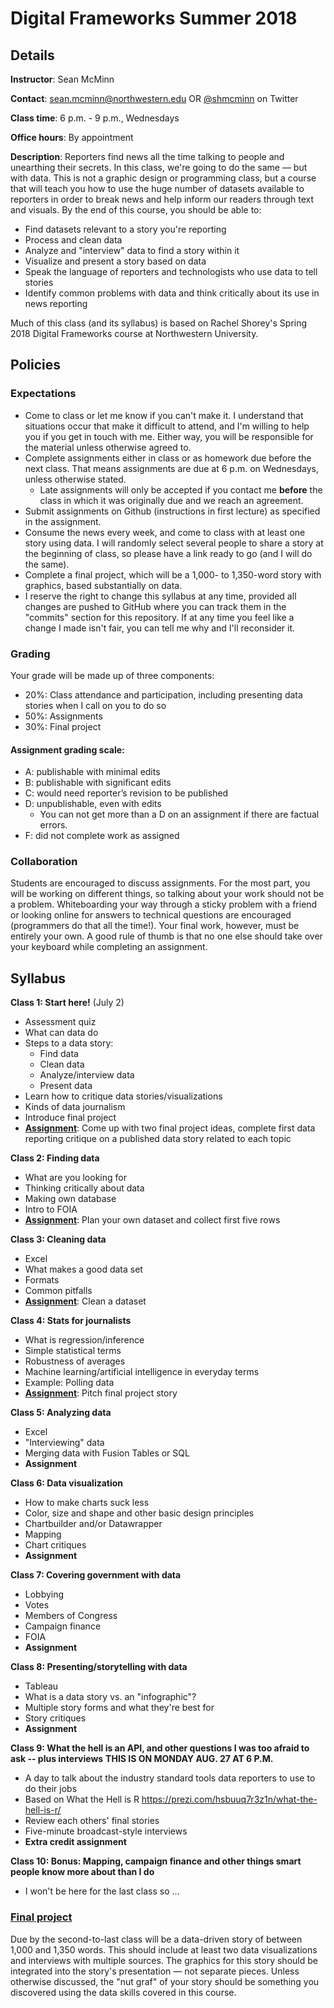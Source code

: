# Digital Frameworks Summer 2018

## Details

**Instructor**: Sean McMinn

**Contact**: sean.mcminn@northwestern.edu OR [@shmcminn](http://www.twitter.com/shmcminn) on Twitter

**Class time**: 6 p.m. - 9 p.m., Wednesdays

**Office hours**: By appointment

**Description**: Reporters find news all the time talking to people and unearthing their secrets. In this class, we're going to do the same — but with data. This is not a graphic design or programming class, but a course that will teach you how to use the huge number of datasets available to reporters in order to break news and help inform our readers through text and visuals. By the end of this course, you should be able to:

* Find datasets relevant to a story you're reporting
* Process and clean data
* Analyze and "interview" data to find a story within it
* Visualize and present a story based on data
* Speak the language of reporters and technologists who use data to tell stories
* Identify common problems with data and think critically about its use in news reporting

Much of this class (and its syllabus) is based on Rachel Shorey's Spring 2018 Digital Frameworks course at Northwestern University.


## Policies

### Expectations

* Come to class or let me know if you can't make it. I understand that situations occur that make it difficult to attend, and I'm willing to help you if you get in touch with me. Either way, you will be responsible for the material unless otherwise agreed to.
* Complete assignments either in class or as homework due before the next class. That means assignments are due at 6 p.m. on Wednesdays, unless otherwise stated.
   * Late assignments will only be accepted if you contact me **before** the class in which it was originally due and we reach an agreement. 
* Submit assignments on Github (instructions in first lecture) as specified in the assignment.
* Consume the news every week, and come to class with at least one story using data. I will randomly select several people to share a story at the beginning of class, so please have a link ready to go (and I will do the same). 
* Complete a final project, which will be a 1,000- to 1,350-word story with graphics, based substantially on data. 
* I reserve the right to change this syllabus at any time, provided all changes are pushed to GitHub where you can track them in the "commits" section for this repository. If at any time you feel like a change I made isn't fair, you can tell me why and I'll reconsider it.


### Grading

Your grade will be made up of three components:

* 20%: Class attendance and participation, including presenting data stories when I call on you to do so
* 50%: Assignments
* 30%: Final project

#### Assignment grading scale:
* A: publishable with minimal edits
* B: publishable with significant edits
* C: would need reporter’s revision to be published
* D: unpublishable, even with edits 
   * You can not get more than a D on an assignment if there are factual errors.
* F: did not complete work as assigned



### Collaboration

Students are encouraged to discuss assignments. For the most part, you will be working on different things, so talking about your work should not be a problem. Whiteboarding your way through a sticky problem with a friend or looking online for answers to technical questions are encouraged (programmers do that all the time!). Your final work, however, must be entirely your own. A good rule of thumb is that no one else should take over your keyboard while completing an assignment.

## Syllabus

**Class 1: Start here!** (July 2)
* Assessment quiz
* What can data do
* Steps to a data story:
   * Find data
   * Clean data
   * Analyze/interview data
   * Present data
* Learn how to critique data stories/visualizations
* Kinds of data journalism
* Introduce final project
* **[Assignment](https://github.com/shmcminn/digitalframeworks-summer18/blob/master/class1/assignment1.md)**: Come up with two final project ideas, complete first data reporting critique on a published data story related to each topic

**Class 2: Finding data**
* What are you looking for
* Thinking critically about data
* Making own database
* Intro to FOIA
* **[Assignment](https://github.com/shmcminn/digitalframeworks-summer18/blob/master/class2/assignment2.md)**: Plan your own dataset and collect first five rows

**Class 3: Cleaning data**
* Excel
* What makes a good data set
* Formats
* Common pitfalls
* **[Assignment](class3/assignment3.md)**: Clean a dataset

**Class 4: Stats for journalists**
* What is regression/inference
* Simple statistical terms
* Robustness of averages
* Machine learning/artificial intelligence in everyday terms
* Example: Polling data
* **[Assignment](class4/assignment4.md)**: Pitch final project story

**Class 5: Analyzing data** 
* Excel
* "Interviewing" data
* Merging data with Fusion Tables or SQL
* **Assignment**

**Class 6: Data visualization**
* How to make charts suck less
* Color, size and shape and other basic design principles
* Chartbuilder and/or Datawrapper
* Mapping
* Chart critiques
* **Assignment**

**Class 7: Covering government with data**
* Lobbying
* Votes
* Members of Congress
* Campaign finance
* FOIA
* **Assignment**

**Class 8: Presenting/storytelling with data**
* Tableau
* What is a data story vs. an "infographic"?
* Multiple story forms and what they're best for
* Story critiques
* **Assignment**

**Class 9: What the hell is an API, and other questions I was too afraid to ask -- plus interviews** 
**THIS IS ON MONDAY AUG. 27 AT 6 P.M.**
* A day to talk about the industry standard tools data reporters to use to do their jobs
* Based on What the Hell is R https://prezi.com/hsbuuq7r3z1n/what-the-hell-is-r/
* Review each others' final stories
* Five-minute broadcast-style interviews
* **Extra credit assignment**

**Class 10: Bonus: Mapping, campaign finance and other things smart people know more about than I do**
* I won't be here for the last class so ...  

### [Final project](finalproject.md)

Due by the second-to-last class will be a data-driven story of between 1,000 and 1,350 words. This should include at least two data visualizations and interviews with multiple sources. The graphics for this story should be integrated into the story's presentation — not separate pieces. Unless otherwise discussed, the "nut graf" of your story should be something you discovered using the data skills covered in this course. 